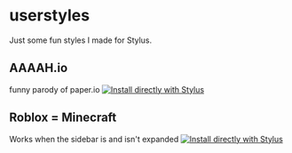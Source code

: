 # userstyles
Just some fun styles I made for Stylus.
## AAAAH.io
funny parody of paper.io
[![Install directly with Stylus](https://img.shields.io/badge/Install%20directly%20with-Stylus-00adad.svg)](https://raw.githubusercontent.com/Jack5079/userstyles/master/aaaah.io.user.css)

## Roblox = Minecraft
Works when the sidebar is and isn't expanded
[![Install directly with Stylus](https://img.shields.io/badge/Install%20directly%20with-Stylus-00adad.svg)](https://github.com/Jack5079/userstyles/raw/master/roblox-minecraft.user.css)
